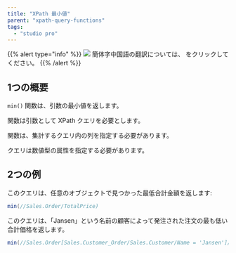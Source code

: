 ```yaml
---
title: "XPath 最小値"
parent: "xpath-query-functions"
tags:
  - "studio pro"
---
```


{{% alert type="info" %}}
<img src="attachments/chinese-translation/china.png" style="display: inline-block; margin: 0" /> 簡体字中国語の翻訳については、 [<unk> <unk> <unk>](https://cdn.mendix.tencent-cloud.com/documentation/refguide8/xpath-min.pdf) をクリックしてください。
{{% /alert %}}

## 1つの概要

`min()` 関数は、引数の最小値を返します。

関数は引数として XPath クエリを必要とします。

関数は、集計するクエリ内の列を指定する必要があります。

クエリは数値型の属性を指定する必要があります。

## 2つの例

このクエリは、任意のオブジェクトで見つかった最低合計金額を返します:

```java
min(//Sales.Order/TotalPrice)
```
このクエリは、「Jansen」という名前の顧客によって発注された注文の最も低い合計価格を返します。

```java
min(//Sales.Order[Sales.Customer_Order/Sales.Customer/Name = 'Jansen']/TotalPrice)
```
